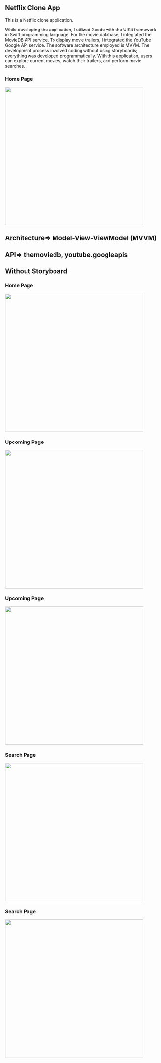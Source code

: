 ## Netflix Clone App
This is a Netflix clone application.

While developing the application, I utilized Xcode with the UIKit framework in Swift programming language. For the movie database, I integrated the MovieDB API service. To display movie trailers, I integrated the YouTube Google API service. The software architecture employed is MVVM. The development process involved coding without using storyboards; everything was developed programmatically. With this application, users can explore current movies, watch their trailers, and perform movie searches.



### Home Page
<img src="https://github.com/Cengizhandumlu/NetflixClone/assets/24255354/5fd7e181-b656-4974-b7ba-5a1128165bae" width="450" >

## Architecture=> Model-View-ViewModel (MVVM)
## API=> themoviedb, youtube.googleapis 
## Without Storyboard

### Home Page
<img src="https://github.com/Cengizhandumlu/NetflixClone/assets/24255354/543d068e-bd21-48d8-9cd0-f3351114bae3" width="450" >

### Upcoming Page
<img src="https://github.com/Cengizhandumlu/NetflixClone/assets/24255354/af3eee80-1178-410a-a0ea-f064a8676f2e" width="450" >

### Upcoming Page
<img src="https://github.com/Cengizhandumlu/NetflixClone/assets/24255354/e0e58b96-d03e-4740-a08d-8519df8c8f6d" width="450" >

### Search Page
<img src="https://github.com/Cengizhandumlu/NetflixClone/assets/24255354/0412fc17-5208-4f3c-ad26-9c08f96a1e49" width="450" >

### Search Page
<img src="https://github.com/Cengizhandumlu/NetflixClone/assets/24255354/4d74d1ad-6c55-45e1-9505-6ae579617bf3" width="450" >


